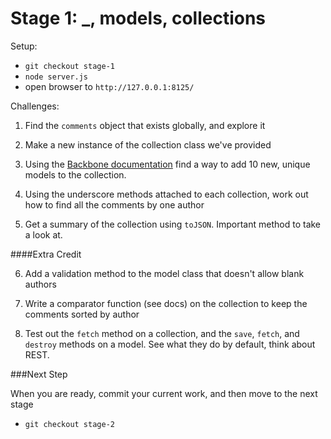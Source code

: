 Stage 1: _, models, collections
===============================

Setup:

* `git checkout stage-1`
* `node server.js`
* open browser to `http://127.0.0.1:8125/`

Challenges:

1) Find the `comments` object that exists globally, and explore it

2) Make a new instance of the collection class we've provided

3) Using the [Backbone documentation](http://documentcloud.github.io/backbone/) find a way to add 10 new, unique models to the collection.

4) Using the underscore methods attached to each collection, work out how to find all the comments by one author

5) Get a summary of the collection using `toJSON`. Important method to take a look at.

####Extra Credit

6) Add a validation method to the model class that doesn't allow blank authors

7) Write a comparator function (see docs) on the collection to keep the comments sorted by author

8) Test out the `fetch` method on a collection, and the `save`, `fetch`, and `destroy` methods on a model. See what they do by default, think about REST.

###Next Step

When you are ready, commit your current work, and then move to the next stage

* `git checkout stage-2`